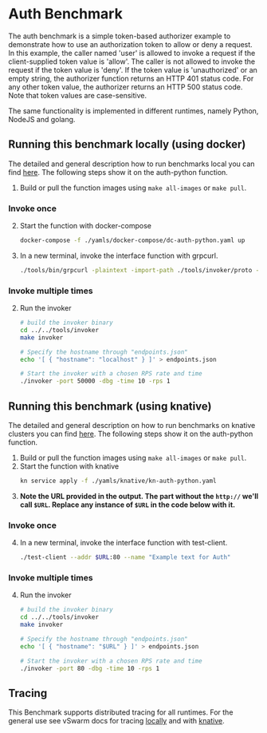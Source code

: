 # Auth Benchmark

The auth benchmark is a simple token-based authorizer example to demonstrate how to use an authorization token to allow or deny a request. In this example, the caller named 'user' is allowed to invoke a request if the client-supplied token value is 'allow'. The caller is not allowed to invoke the request if the token value is 'deny'. If the token value is 'unauthorized' or an empty string, the authorizer function returns an HTTP 401 status code. For any other token value, the authorizer returns an HTTP 500 status code.
Note that token values are case-sensitive.

The same functionality is implemented in different runtimes, namely Python, NodeJS and golang.


## Running this benchmark locally (using docker)

The detailed and general description how to run benchmarks local you can find [here](../../docs/running_locally.md). The following steps show it on the auth-python function.
1. Build or pull the function images using `make all-images` or `make pull`.
### Invoke once
2. Start the function with docker-compose
   ```bash
   docker-compose -f ./yamls/docker-compose/dc-auth-python.yaml up
   ```
3. In a new terminal, invoke the interface function with grpcurl.
   ```bash
   ./tools/bin/grpcurl -plaintext -import-path ./tools/invoker/proto -proto helloworld.proto localhost:50000 helloworld.Greeter.SayHello
   ```
### Invoke multiple times
2. Run the invoker
   ```bash
   # build the invoker binary
   cd ../../tools/invoker
   make invoker

   # Specify the hostname through "endpoints.json"
   echo '[ { "hostname": "localhost" } ]' > endpoints.json

   # Start the invoker with a chosen RPS rate and time
   ./invoker -port 50000 -dbg -time 10 -rps 1
   ```


## Running this benchmark (using knative)

The detailed and general description on how to run benchmarks on knative clusters you can find [here](../../docs/running_benchmarks.md). The following steps show it on the auth-python function.
1. Build or pull the function images using `make all-images` or `make pull`.
2. Start the function with knative
   ```bash
   kn service apply -f ./yamls/knative/kn-auth-python.yaml
   ```
3. **Note the URL provided in the output. The part without the `http://` we'll call `$URL`. Replace any instance of `$URL` in the code below with it.**
### Invoke once
4. In a new terminal, invoke the interface function with test-client.
   ```bash
   ./test-client --addr $URL:80 --name "Example text for Auth"
   ```
### Invoke multiple times
4. Run the invoker
   ```bash
   # build the invoker binary
   cd ../../tools/invoker
   make invoker

   # Specify the hostname through "endpoints.json"
   echo '[ { "hostname": "$URL" } ]' > endpoints.json

   # Start the invoker with a chosen RPS rate and time
   ./invoker -port 80 -dbg -time 10 -rps 1
   ```
## Tracing
This Benchmark supports distributed tracing for all runtimes. For the general use see vSwarm docs for tracing [locally](../../docs/running_locally.md#tracing) and with [knative](../../docs/running_benchmarks.md#tracing).

